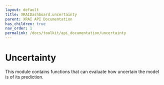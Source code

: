 ```yaml
---
layout: default
title: XRAIDashboard.uncertainty
parent: XRAI API Documentation
has_children: true
nav_order: 1
permalink: /docs/toolkit/api_documentation/uncertainty
---
```


# Uncertainty
This module contains functions that can evaluate how uncertain the model is of its prediction.